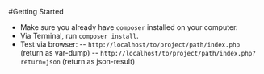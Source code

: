 #Getting Started

- Make sure you already have `composer` installed on your computer.
- Via Terminal, run `composer install`.
- Test via browser:
-- `http://localhost/to/project/path/index.php` (return as var-dump)
-- `http://localhost/to/project/path/index.php?return=json` (return as json-result)